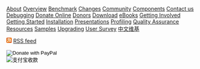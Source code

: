 <!---
    @title         Main Menu
    @creator       Yichun Zhang
    @created       2011-06-21 03:57 GMT
    @modifier      YichunZhang
    @modified      2015-12-21 00:36 GMT
    @changecount   49
--->

[About](about/)
[Overview](openresty/)
[Benchmark](benchmark/)
[Changes](changes/)
[Community](community/)
[Components](components/)
[Contact us](contact-us/)
[Debugging](debugging/)
[Donate Online](donate-online/)
[Donors](donors/)
[Download](download/)
[eBooks](ebooks/)
[Getting Involved](getting-involved/)
[Getting Started](getting-started/)
[Installation](installation/)
[Presentations](presentations/)
[Profiling](profiling/)
[Quality Assurance](quality-assurance/)
[Resources](resources/)
[Samples](samples/)
[Upgrading](upgrading/)
[User Survey](https://openresty.org/survey/)
[中文维基](cn/)

![image](feed-icon-14x14.png) [RSS feed](rss-feed/)

<html>
<form name="_xclick" action="https://www.paypal.com/cgi-bin/webscr" method="post" target="_blank">
<input type="hidden" name="cmd" value="_xclick">
<input type="hidden" name="business" value="agentzh@gmail.com">
<input type="hidden" name="item_name" value="[OpenResty](openresty/) Donation (in USD)">
<input type="hidden" name="currency_code" value="USD">
<input type="hidden" name="amount" value="">
<input type="image" src="donate_button_paypal_01.gif" border="0" name="submit" alt="Donate with PayPal">
</form>
</html>
<html>
<form name="atool_alipay_img_form" style="padding-bottom: 0;border:none;" method="post" action="https://shenghuo.alipay.com/send/payment/fill.htm" target="_blank" accept-charset="GBK" onsubmit="document.charset='gbk';"><input type="hidden" value="yichun0511@gmail.com" name="optEmail"><input type="hidden" value="" name="payAmount"><input type="hidden" name="title" placeholder="付款说明" value="给 [OpenResty](openresty/) 捐款"><input type="image" value="支付宝收款" src="donate-with-alipay.png" name="pay"></form>
</html>
